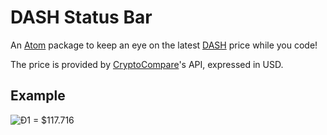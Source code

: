 # DASH Status Bar

An [Atom](https://atom.io/) package to keep an eye on the latest [DASH](https://www.dash.org/) price while you code!

The price is provided by [CryptoCompare](https://www.cryptocompare.com/)'s API, expressed in USD.

## Example

![Đ1 = $117.716](https://i.imgur.com/ljKP0ny.png)
